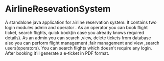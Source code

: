 # AirlineResevationSystem
A standalone java application for airline reservation system. It contains two login modules admin and operator . As an operator you can book flight ticket, search flights, quick book(in case you already knows required details). As an admin you can search ,view, delete tickets from database also you can perform flight management ,fair management and view ,search users(operators). You can search flights which doesn't require any login. After booking it'll generate a e-ticket in PDF format.
